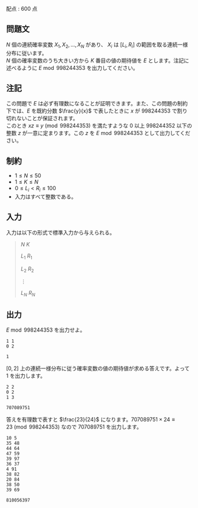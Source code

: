 配点 : $600$ 点

## 問題文

$N$ 個の連続確率変数 $X_1,X_2,\dots,X_N$ があり、 $X_i$ は $\lbrack L_i, R_i \rbrack$ の範囲を取る連続一様分布に従います。<br>
$N$ 個の確率変数のうち大きい方から $K$ 番目の値の期待値を $E$ とします。注記に述べるように $E \bmod {998244353}$ を出力してください。

## 注記

この問題で $E$ は必ず有理数になることが証明できます。また、この問題の制約下では、$E$ を既約分数 $\frac{y}{x}$ で表したときに $x$ が $998244353$ で割り切れないことが保証されます。<br>
このとき $xz \equiv y \pmod{998244353}$ を満たすような $0$ 以上 $998244352$ 以下の整数 $z$ が一意に定まります。この $z$ を $E \bmod {998244353}$ として出力してください。

## 制約

- $1 \leq N \leq 50$
- $1 \leq K \leq N$
- $0 \leq L_i \lt R_i \leq 100$
- 入力はすべて整数である。

## 入力

入力は以下の形式で標準入力から与えられる。

> $N$ $K$
> 
> $L_1$ $R_1$
> 
> $L_2$ $R_2$
> 
> $\vdots$
> 
> $L_N$ $R_N$

## 出力

$E \bmod {998244353}$ を出力せよ。

```input1
1 1
0 2
```

```output1
1
```

$\lbrack 0, 2 \rbrack$ 上の連続一様分布に従う確率変数の値の期待値が求める答えです。よって $1$ を出力します。

```input2
2 2
0 2
1 3
```

```output2
707089751
```

答えを有理数で表すと $\frac{23}{24}$ になります。$707089751 \times 24 \equiv 23 \pmod{998244353}$ なので $707089751$ を出力します。

```input3
10 5
35 48
44 64
47 59
39 97
36 37
4 91
38 82
20 84
38 50
39 69
```

```output3
810056397
```